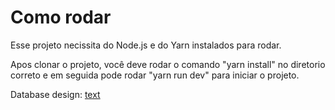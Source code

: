 # Como rodar

Esse projeto necissita do Node.js e do Yarn instalados para rodar.

Apos clonar o projeto, você deve rodar o comando "yarn install" no diretorio correto e em seguida pode rodar "yarn run dev" para iniciar o projeto.

Database design: [text](https://dbdiagram.io/d/Back-Chronos-689e0b5a1d75ee360aa3295a)